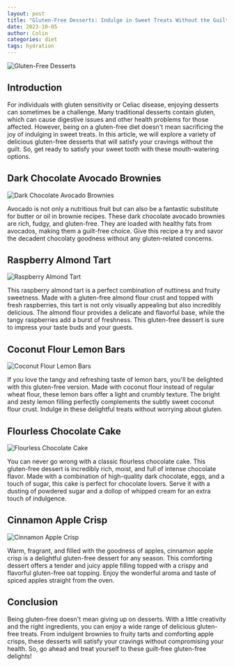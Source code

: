 ```yaml
---
layout: post
title: "Gluten-Free Desserts: Indulge in Sweet Treats Without the Guilt"
date: 2023-10-05
author: Colin
categories: diet
tags: hydration
---
```


![Gluten-Free Desserts](https://source.unsplash.com/1600x900/?desserts)

## Introduction

For individuals with gluten sensitivity or Celiac disease, enjoying desserts can sometimes be a challenge. Many traditional desserts contain gluten, which can cause digestive issues and other health problems for those affected. However, being on a gluten-free diet doesn't mean sacrificing the joy of indulging in sweet treats. In this article, we will explore a variety of delicious gluten-free desserts that will satisfy your cravings without the guilt. So, get ready to satisfy your sweet tooth with these mouth-watering options.

## Dark Chocolate Avocado Brownies

![Dark Chocolate Avocado Brownies](https://source.unsplash.com/1600x900/?brownies)

Avocado is not only a nutritious fruit but can also be a fantastic substitute for butter or oil in brownie recipes. These dark chocolate avocado brownies are rich, fudgy, and gluten-free. They are loaded with healthy fats from avocados, making them a guilt-free choice. Give this recipe a try and savor the decadent chocolaty goodness without any gluten-related concerns.

## Raspberry Almond Tart

![Raspberry Almond Tart](https://source.unsplash.com/1600x900/?tart)

This raspberry almond tart is a perfect combination of nuttiness and fruity sweetness. Made with a gluten-free almond flour crust and topped with fresh raspberries, this tart is not only visually appealing but also incredibly delicious. The almond flour provides a delicate and flavorful base, while the tangy raspberries add a burst of freshness. This gluten-free dessert is sure to impress your taste buds and your guests.

## Coconut Flour Lemon Bars

![Coconut Flour Lemon Bars](https://source.unsplash.com/1600x900/?lemonbars)

If you love the tangy and refreshing taste of lemon bars, you'll be delighted with this gluten-free version. Made with coconut flour instead of regular wheat flour, these lemon bars offer a light and crumbly texture. The bright and zesty lemon filling perfectly complements the subtly sweet coconut flour crust. Indulge in these delightful treats without worrying about gluten.

## Flourless Chocolate Cake

![Flourless Chocolate Cake](https://source.unsplash.com/1600x900/?chocolatecake)

You can never go wrong with a classic flourless chocolate cake. This gluten-free dessert is incredibly rich, moist, and full of intense chocolate flavor. Made with a combination of high-quality dark chocolate, eggs, and a touch of sugar, this cake is perfect for chocolate lovers. Serve it with a dusting of powdered sugar and a dollop of whipped cream for an extra touch of indulgence.

## Cinnamon Apple Crisp

![Cinnamon Apple Crisp](https://source.unsplash.com/1600x900/?applecrisp)

Warm, fragrant, and filled with the goodness of apples, cinnamon apple crisp is a delightful gluten-free dessert for any season. This comforting dessert offers a tender and juicy apple filling topped with a crispy and flavorful gluten-free oat topping. Enjoy the wonderful aroma and taste of spiced apples straight from the oven.

## Conclusion

Being gluten-free doesn't mean giving up on desserts. With a little creativity and the right ingredients, you can enjoy a wide range of delicious gluten-free treats. From indulgent brownies to fruity tarts and comforting apple crisps, these desserts will satisfy your cravings without compromising your health. So, go ahead and treat yourself to these guilt-free gluten-free delights!